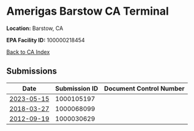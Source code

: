 # Amerigas Barstow CA Terminal

**Location:** Barstow, CA

**EPA Facility ID:** 100000218454

[Back to CA Index](../../index.md)

## Submissions

| Date | Submission ID | Document Control Number |
|------|--------------|-------------------------|
| [2023-05-15](submissions/1000105197.md) | 1000105197 |  |
| [2018-03-27](submissions/1000068099.md) | 1000068099 |  |
| [2012-09-19](submissions/1000030629.md) | 1000030629 |  |
